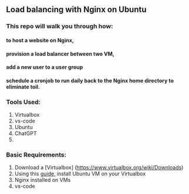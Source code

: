 ## Load balancing with Nginx on Ubuntu

### This repo will walk you through how: 
#### to host a website on Nginx, 
#### provision a load balancer between two VM, 
#### add a new user to a user group
#### schedule a cronjob to run daily back to the Nginx home directory to eliminate toil.

### Tools Used:
1. Virtualbox
2. vs-code
3. Ubuntu
4. ChatGPT
5. 

### Basic Requirements:
1. Download a [Virtualbox] (https://www.virtualbox.org/wiki/Downloads)
2. Using this [guide](https://ubuntu.com/tutorials/how-to-run-ubuntu-desktop-on-a-virtual-machine-using-virtualbox#1-overview), install Ubuntu VM on your Virtualbox
3. Nginx installed on VMs
4. vs-code



